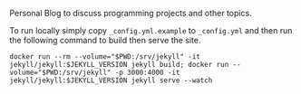 Personal Blog to discuss programming projects and other topics.

To run locally simply copy `_config.yml.example` to `_config.yml` and then run 
the following command to build then serve the site.

```
docker run --rm --volume="$PWD:/srv/jekyll" -it jekyll/jekyll:$JEKYLL_VERSION jekyll build; docker run --volume="$PWD:/srv/jekyll" -p 3000:4000 -it jekyll/jekyll:$JEKYLL_VERSION jekyll serve --watch
```


